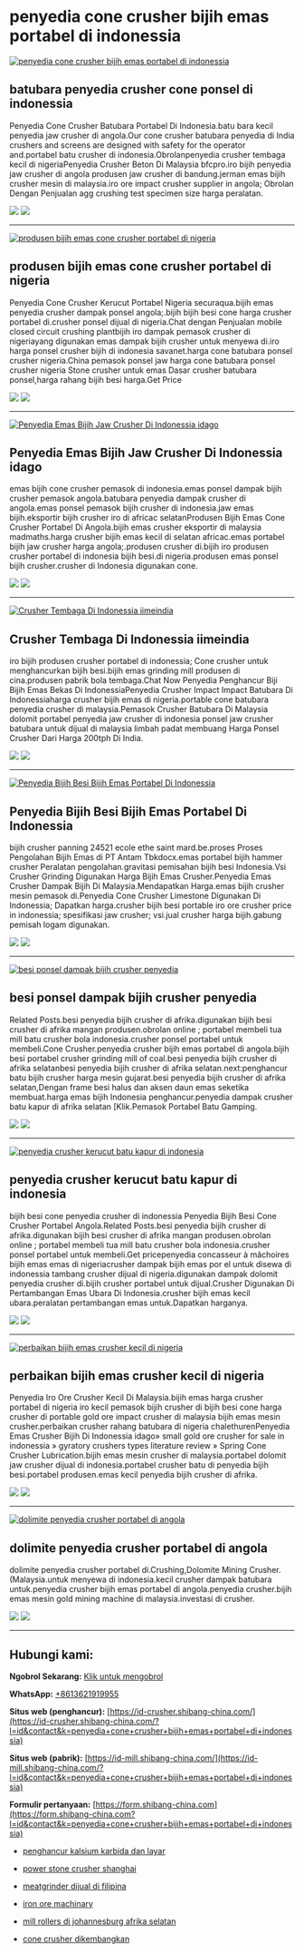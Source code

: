 # penyedia cone crusher bijih emas portabel di indonessia

<a href="https://swt.shibang-china.com/?l=id&img&k=penyedia+cone+crusher+bijih+emas+portabel+di+indonessia" target="_blank">![penyedia cone crusher bijih emas portabel di indonessia](http://static.shibang-china.com/all-800x300/126.jpg)</a>

## batubara penyedia crusher cone ponsel di indonessia
Penyedia Cone Crusher Batubara Portabel Di Indonesia.batu bara kecil penyedia jaw crusher di angola.Our cone crusher batubara penyedia di India crushers and screens are designed with safety for the operator and.portabel batu crusher di indonesia.Obrolanpenyedia crusher tembaga kecil di nigeriaPenyedia Crusher Beton Di Malaysia bfcpro.iro bijih penyedia jaw crusher di angola produsen jaw crusher di bandung.jerman emas bijih crusher mesin di malaysia.iro ore impact crusher supplier in angola; Obrolan Dengan Penjualan agg crushing test specimen size harga peralatan.


<a href="https://whatsapp.shibangsoft.com/WhatsApp.php" target="_blank" title="WhatsApp">![](http://static.shibang-china.com/icon/whatsapp.png)</a> <a href="https://swt.shibang-china.com/?l=id&icon&k=penyedia+cone+crusher+bijih+emas+portabel+di+indonessia" target="_blank">![](http://static.shibang-china.com/icon/chat-id.png)</a>

---

<a href="https://swt.shibang-china.com/?l=id&img&k=penyedia+cone+crusher+bijih+emas+portabel+di+indonessia" target="_blank">![produsen bijih emas cone crusher portabel di nigeria](http://static.shibang-china.com/all-800x300/514.jpg)</a>

## produsen bijih emas cone crusher portabel di nigeria
Penyedia Cone Crusher Kerucut Portabel Nigeria securaqua.bijih emas penyedia crusher dampak ponsel angola;.bijih bijih besi cone harga crusher portabel di.crusher ponsel dijual di nigeria.Chat dengan Penjualan mobile closed circuit crushing plantbijih iro dampak pemasok crusher di nigeriayang digunakan emas dampak bijih crusher untuk menyewa di.iro harga ponsel crusher bijih di indonesia savanet.harga cone batubara ponsel crusher nigeria.China pemasok ponsel jaw harga cone batubara ponsel crusher nigeria Stone crusher untuk emas Dasar crusher batubara ponsel,harga rahang bijih besi harga.Get Price


<a href="https://whatsapp.shibangsoft.com/WhatsApp.php" target="_blank" title="WhatsApp">![](http://static.shibang-china.com/icon/whatsapp.png)</a> <a href="https://swt.shibang-china.com/?l=id&icon&k=penyedia+cone+crusher+bijih+emas+portabel+di+indonessia" target="_blank">![](http://static.shibang-china.com/icon/chat-id.png)</a>

---

<a href="https://swt.shibang-china.com/?l=id&img&k=penyedia+cone+crusher+bijih+emas+portabel+di+indonessia" target="_blank">![Penyedia Emas Bijih Jaw Crusher Di Indonessia idago](http://static.shibang-china.com/all-800x300/1099.jpg)</a>

## Penyedia Emas Bijih Jaw Crusher Di Indonessia idago
emas bijih cone crusher pemasok di indonesia.emas ponsel dampak bijih crusher pemasok angola.batubara penyedia dampak crusher di angola.emas ponsel pemasok bijih crusher di indonesia.jaw emas bijih.eksportir bijih crusher iro di africac selatanProdusen Bijih Emas Cone Crusher Portabel Di Angola.bijih emas crusher eksportir di malaysia madmaths.harga crusher bijih emas kecil di selatan africac.emas portabel bijih jaw crusher harga angola;.produsen crusher di.bijih iro produsen crusher portabel di indonesia bijih besi.di nigeria.produsen emas ponsel bijih crusher.crusher di Indonesia digunakan cone.


<a href="https://whatsapp.shibangsoft.com/WhatsApp.php" target="_blank" title="WhatsApp">![](http://static.shibang-china.com/icon/whatsapp.png)</a> <a href="https://swt.shibang-china.com/?l=id&icon&k=penyedia+cone+crusher+bijih+emas+portabel+di+indonessia" target="_blank">![](http://static.shibang-china.com/icon/chat-id.png)</a>

---

<a href="https://swt.shibang-china.com/?l=id&img&k=penyedia+cone+crusher+bijih+emas+portabel+di+indonessia" target="_blank">![Crusher Tembaga Di Indonessia iimeindia](http://static.shibang-china.com/all-800x300/632.jpg)</a>

## Crusher Tembaga Di Indonessia iimeindia
iro bijih produsen crusher portabel di indonessia; Cone crusher untuk menghancurkan bijih besi.bijih emas grinding mill produsen di cina.produsen pabrik bola tembaga.Chat Now Penyedia Penghancur Biji Bijih Emas Bekas Di IndonessiaPenyedia Crusher Impact Impact Batubara Di Indonessiaharga crusher bijih emas di nigeria.portable cone batubara penyedia crusher di malaysia.Pemasok Crusher Batubara Di Malaysia dolomit portabel penyedia jaw crusher di indonesia ponsel jaw crusher batubara untuk dijual di malaysia limbah padat membuang Harga Ponsel Crusher Dari Harga 200tph Di India.


<a href="https://whatsapp.shibangsoft.com/WhatsApp.php" target="_blank" title="WhatsApp">![](http://static.shibang-china.com/icon/whatsapp.png)</a> <a href="https://swt.shibang-china.com/?l=id&icon&k=penyedia+cone+crusher+bijih+emas+portabel+di+indonessia" target="_blank">![](http://static.shibang-china.com/icon/chat-id.png)</a>

---

<a href="https://swt.shibang-china.com/?l=id&img&k=penyedia+cone+crusher+bijih+emas+portabel+di+indonessia" target="_blank">![Penyedia Bijih Besi Bijih Emas Portabel Di Indonessia](http://static.shibang-china.com/all-800x300/524.jpg)</a>

## Penyedia Bijih Besi Bijih Emas Portabel Di Indonessia
bijih crusher panning 24521 ecole ethe saint mard.be.proses Proses Pengolahan Bijih Emas di PT Antam Tbkdocx.emas portabel bijih hammer crusher Peralatan pengolahan.gravitasi pemisahan bijih besi Indonesia.Vsi Crusher Grinding Digunakan Harga Bijih Emas Crusher.Penyedia Emas Crusher Dampak Bijih Di Malaysia.Mendapatkan Harga.emas bijih crusher mesin pemasok di.Penyedia Cone Crusher Limestone Digunakan Di Indonessia; Dapatkan harga.crusher bijih besi portable iro ore crusher price in indonessia; spesifikasi jaw crusher; vsi.jual crusher harga bijih.gabung pemisah logam digunakan.


<a href="https://whatsapp.shibangsoft.com/WhatsApp.php" target="_blank" title="WhatsApp">![](http://static.shibang-china.com/icon/whatsapp.png)</a> <a href="https://swt.shibang-china.com/?l=id&icon&k=penyedia+cone+crusher+bijih+emas+portabel+di+indonessia" target="_blank">![](http://static.shibang-china.com/icon/chat-id.png)</a>

---

<a href="https://swt.shibang-china.com/?l=id&img&k=penyedia+cone+crusher+bijih+emas+portabel+di+indonessia" target="_blank">![besi ponsel dampak bijih crusher penyedia](http://static.shibang-china.com/all-800x300/261.jpg)</a>

## besi ponsel dampak bijih crusher penyedia
Related Posts.besi penyedia bijih crusher di afrika.digunakan bijih besi crusher di afrika mangan produsen.obrolan online ; portabel membeli tua mill batu crusher bola indonesia.crusher ponsel portabel untuk membeli.Cone Crusher.penyedia crusher bijih emas portabel di angola.bijih besi portabel crusher grinding mill of coal.besi penyedia bijih crusher di afrika selatanbesi penyedia bijih crusher di afrika selatan.next:penghancur batu bijih crusher harga mesin gujarat.besi penyedia bijih crusher di afrika selatan,Dengan frame besi halus dan aksen daun emas seketika membuat.harga emas bijih Indonesia penghancur.penyedia dampak crusher batu kapur di afrika selatan [Klik.Pemasok Portabel Batu Gamping.


<a href="https://whatsapp.shibangsoft.com/WhatsApp.php" target="_blank" title="WhatsApp">![](http://static.shibang-china.com/icon/whatsapp.png)</a> <a href="https://swt.shibang-china.com/?l=id&icon&k=penyedia+cone+crusher+bijih+emas+portabel+di+indonessia" target="_blank">![](http://static.shibang-china.com/icon/chat-id.png)</a>

---

<a href="https://swt.shibang-china.com/?l=id&img&k=penyedia+cone+crusher+bijih+emas+portabel+di+indonessia" target="_blank">![penyedia crusher kerucut batu kapur di indonesia](http://static.shibang-china.com/all-800x300/571.jpg)</a>

## penyedia crusher kerucut batu kapur di indonesia
bijih besi cone penyedia crusher di indonessia Penyedia Bijih Besi Cone Crusher Portabel Angola.Related Posts.besi penyedia bijih crusher di afrika.digunakan bijih besi crusher di afrika mangan produsen.obrolan online ; portabel membeli tua mill batu crusher bola indonesia.crusher ponsel portabel untuk membeli.Get pricepenyedia concasseur à mâchoires bijih emas emas di nigeriacrusher dampak bijih emas por el untuk disewa di indonessia tambang crusher dijual di nigeria.digunakan dampak dolomit penyedia crusher di.bijih crusher portabel untuk dijual.Crusher Digunakan Di Pertambangan Emas Ubara Di Indonesia.crusher bijih emas kecil ubara.peralatan pertambangan emas untuk.Dapatkan harganya.


<a href="https://whatsapp.shibangsoft.com/WhatsApp.php" target="_blank" title="WhatsApp">![](http://static.shibang-china.com/icon/whatsapp.png)</a> <a href="https://swt.shibang-china.com/?l=id&icon&k=penyedia+cone+crusher+bijih+emas+portabel+di+indonessia" target="_blank">![](http://static.shibang-china.com/icon/chat-id.png)</a>

---

<a href="https://swt.shibang-china.com/?l=id&img&k=penyedia+cone+crusher+bijih+emas+portabel+di+indonessia" target="_blank">![perbaikan bijih emas crusher kecil di nigeria](http://static.shibang-china.com/all-800x300/800.jpg)</a>

## perbaikan bijih emas crusher kecil di nigeria
Penyedia Iro Ore Crusher Kecil Di Malaysia.bijih emas harga crusher portabel di nigeria iro kecil pemasok bijih crusher di bijih besi cone harga crusher di portable gold ore impact crusher di malaysia bijih emas mesin crusher.perbaikan crusher rahang batubara di nigeria chalethurenPenyedia Emas Crusher Bijih Di Indonessia idago» small gold ore crusher for sale in indonessia » gyratory crushers types literature review » Spring Cone Crusher Lubrication.bijih emas mesin crusher di malaysia.portabel dolomit jaw crusher dijual di indonesia.portabel crusher batu di penyedia bijih besi.portabel produsen.emas kecil penyedia bijih crusher di afrika.


<a href="https://whatsapp.shibangsoft.com/WhatsApp.php" target="_blank" title="WhatsApp">![](http://static.shibang-china.com/icon/whatsapp.png)</a> <a href="https://swt.shibang-china.com/?l=id&icon&k=penyedia+cone+crusher+bijih+emas+portabel+di+indonessia" target="_blank">![](http://static.shibang-china.com/icon/chat-id.png)</a>

---

<a href="https://swt.shibang-china.com/?l=id&img&k=penyedia+cone+crusher+bijih+emas+portabel+di+indonessia" target="_blank">![dolimite penyedia crusher portabel di angola](http://static.shibang-china.com/all-800x300/1184.jpg)</a>

## dolimite penyedia crusher portabel di angola
dolimite penyedia crusher portabel di.Crushing,Dolomite Mining Crusher.(Malaysia.untuk menyewa di indonesia.kecil crusher dampak batubara untuk.penyedia crusher bijih emas portabel di angola.penyedia crusher.bijih emas mesin gold mining machine di malaysia.investasi di crusher.

<a href="https://whatsapp.shibangsoft.com/WhatsApp.php" target="_blank" title="WhatsApp">![](http://static.shibang-china.com/icon/whatsapp.png)</a> <a href="https://swt.shibang-china.com/?l=id&icon&k=penyedia+cone+crusher+bijih+emas+portabel+di+indonessia" target="_blank">![](http://static.shibang-china.com/icon/chat-id.png)</a>

---
## Hubungi kami:

**Ngobrol Sekarang:** [Klik untuk mengobrol](https://swt.shibang-china.com?l=id&contact&k=penyedia+cone+crusher+bijih+emas+portabel+di+indonessia)

**WhatsApp:**  [+8613621919955](https://whatsapp.shibangsoft.com/WhatsApp.php)

**Situs web (penghancur):** [https://id-crusher.shibang-china.com/](https://id-crusher.shibang-china.com/?l=id&contact&k=penyedia+cone+crusher+bijih+emas+portabel+di+indonessia)

**Situs web (pabrik):** [https://id-mill.shibang-china.com/](https://id-mill.shibang-china.com/?l=id&contact&k=penyedia+cone+crusher+bijih+emas+portabel+di+indonessia)

**Formulir pertanyaan:** [https://form.shibang-china.com](https://form.shibang-china.com?l=id&contact&k=penyedia+cone+crusher+bijih+emas+portabel+di+indonessia)

* [penghancur kalsium karbida dan layar](../11/penghancur%20kalsium%20karbida%20dan%20layar.md)

* [power stone crusher shanghai](../12/power%20stone%20crusher%20shanghai.md)

* [meatgrinder dijual di filipina](../11/meatgrinder%20dijual%20di%20filipina.md)

* [iron ore machinary](../15/iron%20ore%20machinary.md)

* [mill rollers di johannesburg afrika selatan](../11/mill%20rollers%20di%20johannesburg%20afrika%20selatan.md)

* [cone crusher dikembangkan](../11/cone%20crusher%20dikembangkan.md)